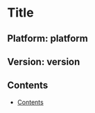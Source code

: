 # **Title**

## **Platform**: **platform**

## **Version**: **version**

## Contents

<!-- TOC -->

* [Contents](#contents)

<!-- /TOC -->
